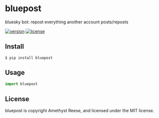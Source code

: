 # bluepost

bluesky bot: repost everything another account posts/reposts

[![version](https://img.shields.io/pypi/v/bluepost.svg)](https://pypi.org/project/bluepost)
[![license](https://img.shields.io/pypi/l/bluepost.svg)](https://github.com/amyreese/bluepost/blob/main/LICENSE)


Install
-------

```shell-session
$ pip install bluepost
```


Usage
-----

```py
import bluepost
```


License
-------

bluepost is copyright Amethyst Reese, and licensed under the MIT license.